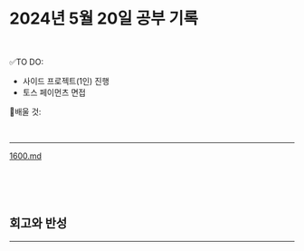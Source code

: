# 2024년 5월 20일 공부 기록 

<br>

✅TO DO: 

- 사이드 프로젝트(1인) 진행
- 토스 페이먼츠 면접


💭배울 것:


<br>

---


[1600.md](..%2F..%2F..%2FAlgorithm%2FSolvedProblem%2FDFS%26BFS%2FBFS%2F1600%2F1600.md)

<br><br><br>





## 회고와 반성

---

